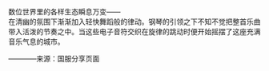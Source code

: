 数位世界里的各样生态瞬息万变——      
在清幽的氛围下渐渐加入轻快舞蹈般的律动。钢琴的引领之下不知不觉把整首乐曲带入活泼的节奏之中。当这些电子音符交织在旋律的跳动时便开始摇摆了这座充满音乐气息的城市。    
    
————来源：国服分享页面